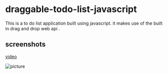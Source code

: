# draggable-todo-list-javascript

This is a to do list application built using javascript. it makes use of the built in  drag and drop web api .

## screenshots

[video](https://user-images.githubusercontent.com/99423608/194723193-e830e0ac-0a89-4332-8da0-98e783caca73.webm)


![picture](https://user-images.githubusercontent.com/99423608/194722645-118c57cc-eed2-42e3-92ce-b399d0e4c576.png)
